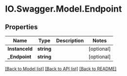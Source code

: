 # IO.Swagger.Model.Endpoint
## Properties

Name | Type | Description | Notes
------------ | ------------- | ------------- | -------------
**InstanceId** | **string** |  | [optional] 
**_Endpoint** | **string** |  | [optional] 

[[Back to Model list]](../README.md#documentation-for-models) [[Back to API list]](../README.md#documentation-for-api-endpoints) [[Back to README]](../README.md)


